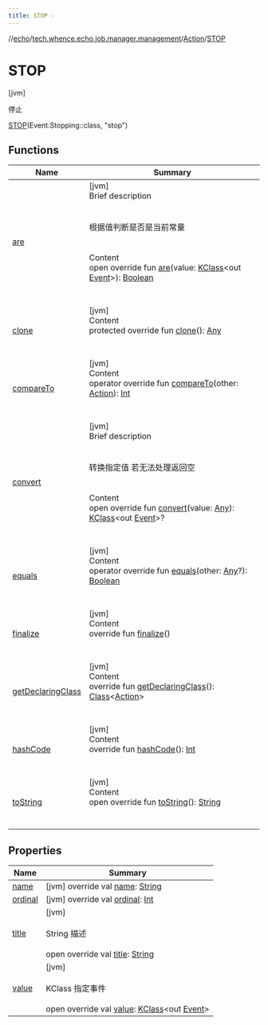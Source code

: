 ```yaml
---
title: STOP -
---
```

//[echo](../../../index.md)/[tech.whence.echo.job.manager.management](../../index.md)/[Action](../index.md)/[STOP](index.md)



# STOP  
 [jvm] 

停止

[STOP](index.md)(Event.Stopping::class, "stop")  
  
   


## Functions  
  
|  Name|  Summary| 
|---|---|
| [are](../-d-i-s-p-a-t-c-h/index.md#tech.whence.echo.container.constant/ClassConst/are/#kotlin.reflect.KClass[tech.whence.echo.job.manager.Event]/PointingToDeclaration/)| [jvm]  <br>Brief description  <br><br><br>根据值判断是否是当前常量<br><br>  <br>Content  <br>open override fun [are](../-d-i-s-p-a-t-c-h/index.md#tech.whence.echo.container.constant/ClassConst/are/#kotlin.reflect.KClass[tech.whence.echo.job.manager.Event]/PointingToDeclaration/)(value: [KClass](https://kotlinlang.org/api/latest/jvm/stdlib/kotlin.reflect/-k-class/index.html)<out [Event](../../../tech.whence.echo.job.manager/-event/index.md)>): [Boolean](https://kotlinlang.org/api/latest/jvm/stdlib/kotlin/-boolean/index.html)  <br><br><br>
| [clone](../../../tech.whence.echo.webclient.response/-response-mocker/-purpose/-p-a-r-s-e-d/index.md#kotlin/Enum/clone/#/PointingToDeclaration/)| [jvm]  <br>Content  <br>protected override fun [clone](../../../tech.whence.echo.webclient.response/-response-mocker/-purpose/-p-a-r-s-e-d/index.md#kotlin/Enum/clone/#/PointingToDeclaration/)(): [Any](https://kotlinlang.org/api/latest/jvm/stdlib/kotlin/-any/index.html)  <br><br><br>
| [compareTo](../-d-i-s-p-a-t-c-h/index.md#kotlin/Enum/compareTo/#tech.whence.echo.job.manager.management.Action/PointingToDeclaration/)| [jvm]  <br>Content  <br>operator override fun [compareTo](../-d-i-s-p-a-t-c-h/index.md#kotlin/Enum/compareTo/#tech.whence.echo.job.manager.management.Action/PointingToDeclaration/)(other: [Action](../index.md)): [Int](https://kotlinlang.org/api/latest/jvm/stdlib/kotlin/-int/index.html)  <br><br><br>
| [convert](../../../tech.whence.echo.container.constant/-class-const/convert.md)| [jvm]  <br>Brief description  <br><br><br>转换指定值 若无法处理返回空<br><br>  <br>Content  <br>open override fun [convert](../../../tech.whence.echo.container.constant/-class-const/convert.md)(value: [Any](https://kotlinlang.org/api/latest/jvm/stdlib/kotlin/-any/index.html)): [KClass](https://kotlinlang.org/api/latest/jvm/stdlib/kotlin.reflect/-k-class/index.html)<out [Event](../../../tech.whence.echo.job.manager/-event/index.md)>?  <br><br><br>
| [equals](../../../tech.whence.echo.webclient.response/-response-mocker/-purpose/-p-a-r-s-e-d/index.md#kotlin/Enum/equals/#kotlin.Any?/PointingToDeclaration/)| [jvm]  <br>Content  <br>operator override fun [equals](../../../tech.whence.echo.webclient.response/-response-mocker/-purpose/-p-a-r-s-e-d/index.md#kotlin/Enum/equals/#kotlin.Any?/PointingToDeclaration/)(other: [Any](https://kotlinlang.org/api/latest/jvm/stdlib/kotlin/-any/index.html)?): [Boolean](https://kotlinlang.org/api/latest/jvm/stdlib/kotlin/-boolean/index.html)  <br><br><br>
| [finalize](../../../tech.whence.echo.webclient.response/-response-mocker/-purpose/-p-a-r-s-e-d/index.md#kotlin/Enum/finalize/#/PointingToDeclaration/)| [jvm]  <br>Content  <br>override fun [finalize](../../../tech.whence.echo.webclient.response/-response-mocker/-purpose/-p-a-r-s-e-d/index.md#kotlin/Enum/finalize/#/PointingToDeclaration/)()  <br><br><br>
| [getDeclaringClass](../../../tech.whence.echo.webclient.response/-response-mocker/-purpose/-p-a-r-s-e-d/index.md#kotlin/Enum/getDeclaringClass/#/PointingToDeclaration/)| [jvm]  <br>Content  <br>override fun [getDeclaringClass](../../../tech.whence.echo.webclient.response/-response-mocker/-purpose/-p-a-r-s-e-d/index.md#kotlin/Enum/getDeclaringClass/#/PointingToDeclaration/)(): [Class](https://docs.oracle.com/javase/8/docs/api/java/lang/Class.html)<[Action](../index.md)>  <br><br><br>
| [hashCode](../../../tech.whence.echo.webclient.response/-response-mocker/-purpose/-p-a-r-s-e-d/index.md#kotlin/Enum/hashCode/#/PointingToDeclaration/)| [jvm]  <br>Content  <br>override fun [hashCode](../../../tech.whence.echo.webclient.response/-response-mocker/-purpose/-p-a-r-s-e-d/index.md#kotlin/Enum/hashCode/#/PointingToDeclaration/)(): [Int](https://kotlinlang.org/api/latest/jvm/stdlib/kotlin/-int/index.html)  <br><br><br>
| [toString](../../../tech.whence.echo.webclient.response/-response-mocker/-purpose/-p-a-r-s-e-d/index.md#kotlin/Enum/toString/#/PointingToDeclaration/)| [jvm]  <br>Content  <br>open override fun [toString](../../../tech.whence.echo.webclient.response/-response-mocker/-purpose/-p-a-r-s-e-d/index.md#kotlin/Enum/toString/#/PointingToDeclaration/)(): [String](https://kotlinlang.org/api/latest/jvm/stdlib/kotlin/-string/index.html)  <br><br><br>


## Properties  
  
|  Name|  Summary| 
|---|---|
| [name](index.md#tech.whence.echo.job.manager.management/Action.STOP/name/#/PointingToDeclaration/)|  [jvm] override val [name](index.md#tech.whence.echo.job.manager.management/Action.STOP/name/#/PointingToDeclaration/): [String](https://kotlinlang.org/api/latest/jvm/stdlib/kotlin/-string/index.html)   <br>
| [ordinal](index.md#tech.whence.echo.job.manager.management/Action.STOP/ordinal/#/PointingToDeclaration/)|  [jvm] override val [ordinal](index.md#tech.whence.echo.job.manager.management/Action.STOP/ordinal/#/PointingToDeclaration/): [Int](https://kotlinlang.org/api/latest/jvm/stdlib/kotlin/-int/index.html)   <br>
| [title](index.md#tech.whence.echo.job.manager.management/Action.STOP/title/#/PointingToDeclaration/)|  [jvm] <br><br>String 描述<br><br>open override val [title](index.md#tech.whence.echo.job.manager.management/Action.STOP/title/#/PointingToDeclaration/): [String](https://kotlinlang.org/api/latest/jvm/stdlib/kotlin/-string/index.html)   <br>
| [value](index.md#tech.whence.echo.job.manager.management/Action.STOP/value/#/PointingToDeclaration/)|  [jvm] <br><br>KClass<out Event> 指定事件<br><br>open override val [value](index.md#tech.whence.echo.job.manager.management/Action.STOP/value/#/PointingToDeclaration/): [KClass](https://kotlinlang.org/api/latest/jvm/stdlib/kotlin.reflect/-k-class/index.html)<out [Event](../../../tech.whence.echo.job.manager/-event/index.md)>   <br>

